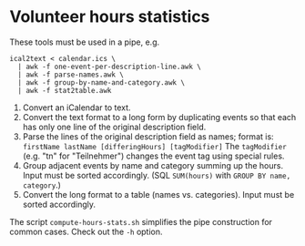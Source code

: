 Volunteer hours statistics
==========================

These tools must be used in a pipe, e.g.

```
ical2text < calendar.ics \
  | awk -f one-event-per-description-line.awk \
  | awk -f parse-names.awk \
  | awk -f group-by-name-and-category.awk \
  | awk -f stat2table.awk
```

1. Convert an iCalendar to text.
2. Convert the text format to a long form by duplicating events
   so that each has only one line of the original description field.
3. Parse the lines of the original description field as names; format is:
   `firstName lastName [differingHours] [tagModifier]`
   The `tagModifier` (e.g. "tn" for "Teilnehmer") changes the event tag using
   special rules.
4. Group adjacent events by name and category summing up the hours. Input must be
   sorted accordingly. (SQL `SUM(hours)` with `GROUP BY name, category`.)
5. Convert the long format to a table (names vs. categories). Input must be sorted
   accordingly.

The script `compute-hours-stats.sh` simplifies the pipe construction for common
cases. Check out the `-h` option.
